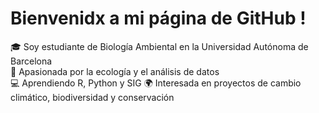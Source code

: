 # Bienvenidx a mi página de GitHub ! 
🎓 Soy estudiante de Biología Ambiental en la Universidad Autónoma de Barcelona  
🌱 Apasionada por la ecología y el análisis de datos  
💻 Aprendiendo R, Python y SIG
🌍 Interesada en proyectos de cambio climático, biodiversidad y conservación  

